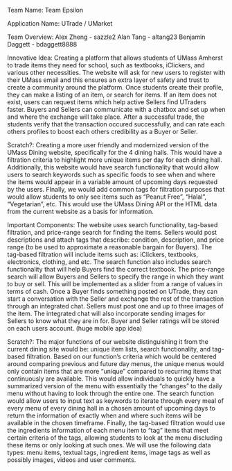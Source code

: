 Team Name: Team Epsilon

Application Name: UTrade / UMarket

Team Overview: Alex Zheng - sazzle2 Alan Tang - altang23 Benjamin Daggett - bdaggett8888

Innovative Idea: Creating a platform that allows students of UMass Amherst to trade items they need for school, such as textbooks, iClickers, and various other necessities. The website will ask for new users to register with their UMass email and this ensures an extra layer of safety and trust to create a community around the platform. Once students create their profile, they can make a listing of an item, or search for items. If an item does not exist, users can request items which help active Sellers find UTraders faster. Buyers and Sellers can communicate with a chatbox and set up when and where the exchange will take place. After a successful trade, the students verify that the transaction occured successfully, and can rate each others profiles to boost each others credibility as a Buyer or Seller.  

Scratch?: Creating a more user friendly and modernized version of the UMass Dining website, specifically for the 4 dining halls. This would have a filtration criteria to highlight more unique items per day for each dining hall. Additionally, this website would have search functionality that would allow users to search keywords such as specific foods to see when and where the items would appear in a variable amount of upcoming days requested by the users. FInally, we would add common tags for filtration purposes that would allow students to only see items such as “Peanut Free”, “Halal”, “Vegetarian”, etc. This would use the UMass Dining API or the HTML data from the current website as a basis for information. 

Important Components: The website uses search functionality, tag-based filtration, and price-range search for finding the items. Sellers would post descriptions and attach tags that describe: condition, description, and price range (to be used to approximate a reasonable bargain for Buyers). The tag-based filtration will include items such as: iClickers, textbooks, electronics, clothing, and etc. The search function also includes search functionality that will help Buyers find the correct textbook. The price-range search will allow Buyers and Sellers to specify the range in which they want to buy or sell. This will be implemented as a slider from a range of values in terms of cash. Once a Buyer finds something posted on UTrade, they can start a conversation with the Seller and exchange the rest of the transaction through an integrated chat. Sellers must post one and up to three images of the item. The integrated chat will also incorporate sending images for Sellers to know what they are in for. Buyer and Seller ratings will be stored on each users account. (huge mobile app idea)

Scratch?: The major functions of our website distinguishing it from the current dining site would be: unique item lists, search functionality, and tag-based filtration. Based on our function’s criteria which would be centered around comparing previous and future day menus, the unique menus would only contain items that are more “unique” compared to recurring items that continuously are available. This would allow individuals to quickly have a summarized version of the menu with essentially the “changes” to the daily menu without having to look through the entire one. The search function would allow users to input text as keywords to iterate through every meal of every menu of every dining hall in a chosen amount of upcoming days to return the information of exactly when and where such items will be available in the chosen timeframe. Finally, the tag-based filtration would use the ingredients information of each menu item to “tag” items that meet certain criteria of the tags, allowing students to look at the menu discluding these items or only looking at such ones. We will use the following data types: menu items, textual tags, ingredient items, image tags as well as possibly images, videos and user comments. 


